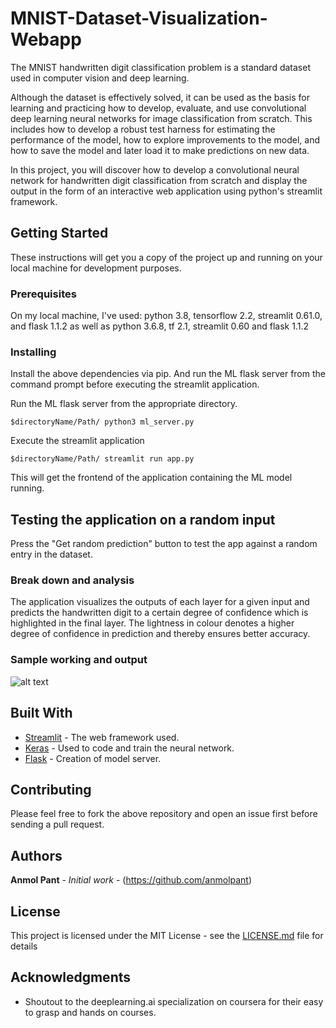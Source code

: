 # MNIST-Dataset-Visualization-Webapp

The MNIST handwritten digit classification problem is a standard dataset used in computer vision and deep learning.

Although the dataset is effectively solved, it can be used as the basis for learning and practicing how to develop, evaluate, and use convolutional deep learning neural networks for image classification from scratch. This includes how to develop a robust test harness for estimating the performance of the model, how to explore improvements to the model, and how to save the model and later load it to make predictions on new data.

In this project, you will discover how to develop a convolutional neural network for handwritten digit classification from scratch and display the output in the form of an interactive web application using python's streamlit framework.

## Getting Started

These instructions will get you a copy of the project up and running on your local machine for development purposes.

### Prerequisites

On my local machine, I've used: 
python 3.8, 
tensorflow 2.2, 
streamlit 0.61.0, 
and flask 1.1.2 
as well as python 3.6.8, tf 2.1, streamlit 0.60 and flask 1.1.2


### Installing

Install the above dependencies via pip. And run the ML flask server from the command prompt before executing the streamlit application.

Run the ML flask server from the appropriate directory.

```
$directoryName/Path/ python3 ml_server.py
```

Execute the streamlit application

```
$directoryName/Path/ streamlit run app.py
```

This will get the frontend of the application containing the ML model running.

## Testing the application on a random input

Press the "Get random prediction" button to test the app against a random entry in the dataset. 

### Break down and analysis

The application visualizes the outputs of each layer for a given input and predicts the handwritten digit to a certain degree of confidence which is highlighted in the final layer. The lightness in colour denotes a higher degree of confidence in prediction and thereby ensures better accuracy. 


### Sample working and output 

![alt text](http://url/to/img.png)


## Built With

* [Streamlit](https://docs.streamlit.io/en/stable/) - The web framework used.
* [Keras](https://keras.io/) - Used to code and train the neural network. 
* [Flask](https://flask.palletsprojects.com/en/1.1.x/) - Creation of model server.

## Contributing

Please feel free to fork the above repository and open an issue first before sending a pull request.
 

## Authors

**Anmol Pant** - *Initial work* - (https://github.com/anmolpant)


## License

This project is licensed under the MIT License - see the [LICENSE.md](LICENSE.md) file for details

## Acknowledgments

* Shoutout to the deeplearning.ai specialization on coursera for their easy to grasp and hands on courses.

